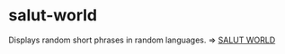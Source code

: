 # salut-world

Displays random short phrases in random languages. => [SALUT WORLD](https://salut-world.web.app/)

